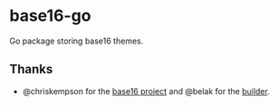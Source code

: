 # base16-go
Go package storing base16 themes.

Thanks
------

- @chriskempson for the [base16 project](https://github.com/chriskempson/base16)
  and @belak for the [builder](https://github.com/belak/base16-builder-go).

